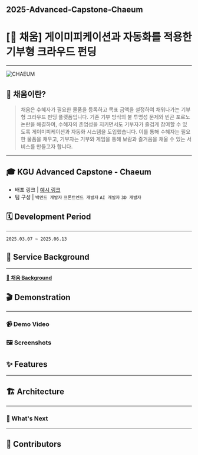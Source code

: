 ## 2025-Advanced-Capstone-Chaeum

# [🫧 채움] 게이미피케이션과 자동화를 적용한 기부형 크라우드 펀딩

---

![CHAEUM](https://github.com/user-attachments/assets/e3731b9d-840f-421d-8263-53c52e5d32e6)

## **🫧 채움이란?**

> 채움은 수혜자가 필요한 물품을 등록하고 목표 금액을 설정하여 채워나가는 기부형 크라우드 펀딩 플랫폼입니다. 기존 기부 방식의 불 투명성 문제와 빈곤 포르노 논란을 해결하여, 수혜자의 존엄성을 지키면서도 기부자가 즐겁게 참여할 수 있도록 게이미피케이션과 자동화 시스템을 도입했습니다. 이를 통해 수혜자는 필요한 물품을 채우고, 기부자는 기부와 게임을 통해 보람과 즐거움을 채울 수 있는 서비스를 만들고자 합니다.

---

## 🎓 KGU Advanced Capstone - Chaeum

- 배포 링크 | [예시 링크](http://localhost:3000)
- 팀 구성 | `백엔드 개발자` `프론트엔드 개발자` `AI 개발자` `3D 개발자`

## 🗓️ Development Period

---

`2025.03.07 ~ 2025.06.13`

## 📖 Service Background

---

[**🫧 채움 Background**](https://www.notion.so/Background-1b51247ea26680b29acce1583ba721ba?pvs=21)

## 🎬 Demonstration

---

### 📹 Demo Video

### 🖼️ Screenshots

## ✨ Features

---

## 🏗️ Architecture

---

### 🧭 What's Next

---

## 👀 Contributors
